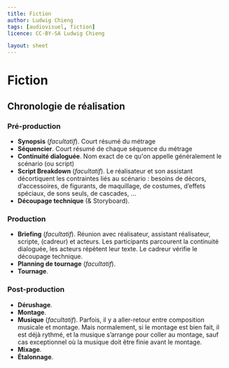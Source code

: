 ```yaml
---
title: Fiction
author: Ludwig Chieng
tags: [audiovisuel, fiction]
licence: CC-BY-SA Ludwig Chieng

layout: sheet
---
```


# Fiction

## Chronologie de réalisation

### Pré-production

* **Synopsis** (*facultatif*). Court résumé du métrage
* **Séquencier**. Court résumé de chaque séquence du métrage
* **Continuité dialoguée**. Nom exact de ce qu'on appelle généralement le scénario (ou script)
* **Script Breakdown** (*facultatif*). Le réalisateur et son assistant décortiquent les contraintes liés au scénario : besoins de décors, d’accessoires, de figurants, de maquillage, de costumes, d’effets spéciaux, de sons seuls, de cascades, ...
* **Découpage technique** (& Storyboard). 

### Production
* **Briefing** (*facultatif*). Réunion avec réalisateur, assistant réalisateur, scripte, (cadreur) et acteurs. Les participants parcourent la continuité dialoguée, les acteurs répètent leur texte. Le cadreur vérifie le découpage technique.
* **Planning de tournage** (*facultatif*). 
* **Tournage**. 

### Post-production
* **Dérushage**. 
* **Montage**. 
* **Musique** (*facultatif*). Parfois, il y a aller-retour entre composition musicale et montage. Mais normalement, si le montage est bien fait, il est déjà rythmé, et la musique s’arrange pour coller au montage, sauf cas exceptionnel où  la musique doit être finie avant le montage.
* **Mixage**. 
* **Étalonnage**. 